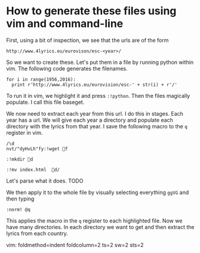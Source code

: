 How to generate these files using vim and command-line
======================================================

First, using a bit of inspection, we see that the urls are of the form

    http://www.4lyrics.eu/eurovison/esc-<year>/

So we want to create these. Let's put them in a file by running python within
vim. The following code generates the filenames.

```
for i in range(1956,2016):
  print r'http://www.4lyrics.eu/eurovision/esc-' + str(i) + r'/'
```

To run it in vim, we highlight it and press `:!python`. Then the files
magically populate. I call this file baseget.

We now need to extract each year from this url. I do this in stages. Each year has a url. We will give each year a directory and populate each directory with the lyrics from that year. I save the following macro to the `q` register in vim.

```vim
/\dnvt/"dyHvLh"fy:!wget f:!mkdir d:!mv index.html	 d/
```

Let's parse what it does. TODO

We then apply it to the whole file by visually selecting everything `ggVG` and then typing

```VimL
:norm! @q
```

This applies the macro in the `q` register to each highlighted file. Now we have many directories. In each directory we want to get and then extract the lyrics from each country.

vim: foldmethod=indent foldcolumn=2 ts=2 sw=2 sts=2
